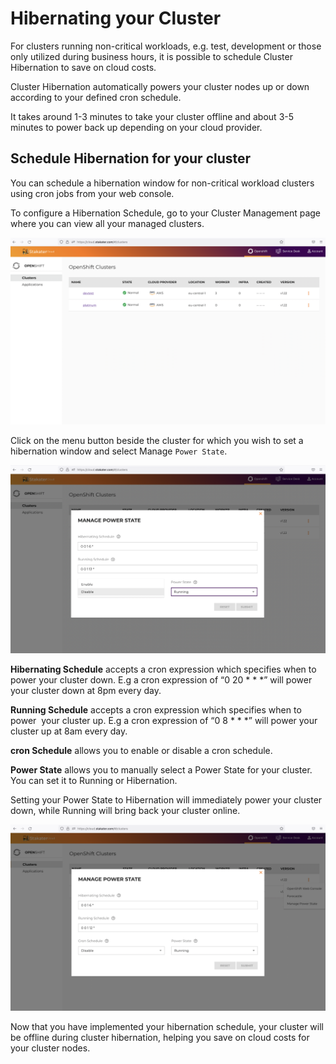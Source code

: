 # Hibernating your Cluster

For clusters running non-critical workloads, e.g. test, development or those only utilized during business hours, it is possible to schedule Cluster Hibernation to save on cloud costs.

Cluster Hibernation automatically powers your cluster nodes up or down according to your defined cron schedule.

It takes around 1-3 minutes to take your cluster offline and about 3-5 minutes to power back up depending on your cloud provider.

## Schedule Hibernation for your cluster

You can schedule a hibernation window for non-critical workload clusters using cron jobs from your web console.

To configure a Hibernation Schedule, go to your Cluster Management page where you can view all your managed clusters.

![clusters](./imgs/Saap-clusters.png)

Click on the menu button beside the cluster for which you wish to set a hibernation window and select Manage `Power State`.


![manage_powerstate_1](./imgs/manage-powerstate-1.png)

**Hibernating Schedule** accepts a cron expression which specifies when to power your cluster down. E.g a cron expression of “0 20 * * *” will power your cluster down at 8pm  every day.

**Running Schedule** accepts a cron expression which specifies when to power  your cluster up. E.g a cron expression of “0 8 * * *” will power your cluster up at 8am every day.

**cron Schedule** allows you to enable or disable a cron schedule.

**Power State** allows you to manually select a Power State for your cluster. You can set it to Running or Hibernation.

Setting your Power State to Hibernation will immediately power your cluster down, while Running will bring back your cluster online.

![manage_poerstate2](./imgs/manage-powerstate2.png)


Now that you have implemented your hibernation schedule, your cluster will be offline during cluster hibernation, helping you save on cloud costs for your cluster nodes.




